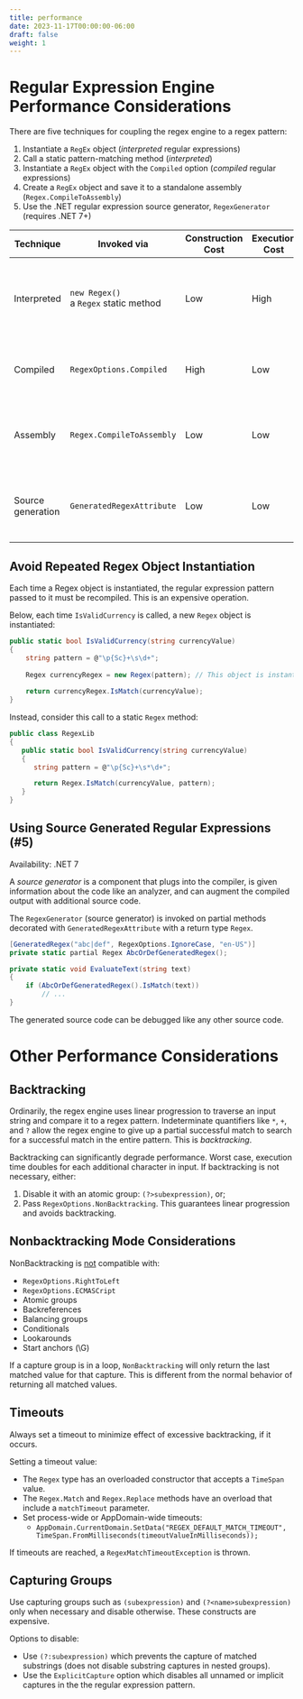 ```yaml
---
title: performance
date: 2023-11-17T00:00:00-06:00
draft: false
weight: 1
---
```


# Regular Expression Engine Performance Considerations
There are five techniques for coupling the regex engine to a regex pattern:
1. Instantiate a `RegEx` object (*interpreted* regular expressions)
2. Call a static pattern-matching method  (*interpreted*)
3. Instantiate a `RegEx` object with the `Compiled` option (*compiled* regular expressions)
4. Create a `RegEx` object and save it to a standalone assembly (`Regex.CompileToAssembly`)
5. Use the .NET regular expression source generator, `RegexGenerator` (requires .NET 7+)

| Technique         | Invoked via                                  | Construction Cost | Execution Cost | Considerations                                                       | Use case                                                                    |
| ----------------- | -------------------------------------------- | ----------------- | -------------- | -------------------------------------------------------------------- | --------------------------------------------------------------------------- |
| Interpreted       | `new Regex()` <br /> a `Regex` static method | Low               | High           | Cost is incurred each instantiation                                  | A Regex that is called infrequently and high performance cost is acceptable |
| Compiled          | `RegexOptions.Compiled`                      | High              | Low            | Adds to startup cost                                                 | A Regex that is called frequently in .NET 6 or earlier                      |
| Assembly          | `Regex.CompileToAssembly`                    | Low               | Low            | Difficult to use <br /> Difficult to debug                           | Low performance cost and smaller app size is required                       |
| Source generation | `GeneratedRegexAttribute`                    | Low               | Low            | Supports AOT compilation <br /> Emits more source, increase app size | A Regex that is called frequently in .NET 7 or later                        |

## Avoid Repeated Regex Object Instantiation
Each time a Regex object is instantiated, the regular expression pattern passed to it must be recompiled. This is an expensive operation.

Below, each time `IsValidCurrency` is called, a new `Regex` object is instantiated:
```cs
public static bool IsValidCurrency(string currencyValue)
{
    string pattern = @"\p{Sc}+\s\d+";
 
    Regex currencyRegex = new Regex(pattern); // This object is instantiated and the regular expression pattern is compiled
 
    return currencyRegex.IsMatch(currencyValue);
}
```

Instead, consider this call to a static `Regex` method:
```cs
public class RegexLib
{
   public static bool IsValidCurrency(string currencyValue)
   {
      string pattern = @"\p{Sc}+\s*\d+";

      return Regex.IsMatch(currencyValue, pattern);
   }
}
```

## Using Source Generated Regular Expressions (#5)
<g>Availability</g>: .NET 7  

A *source generator* is a component that plugs into the compiler, is given information about the code like an
analyzer, and can augment the compiled output with additional source code. 

The `RegexGenerator` (source generator) is invoked on partial methods decorated with `GeneratedRegexAttribute` with a return type `Regex`.

```cs
[GeneratedRegex("abc|def", RegexOptions.IgnoreCase, "en-US")]
private static partial Regex AbcOrDefGeneratedRegex();

private static void EvaluateText(string text)
{
    if (AbcOrDefGeneratedRegex().IsMatch(text))
        // ...
}
```

The generated source code can be debugged like any other source code.

# Other Performance Considerations
## Backtracking
Ordinarily, the regex engine uses linear progression to traverse an input string and compare it to a regex pattern. 
Indeterminate quantifiers like `*`, `+`, and `?` allow the regex engine to give up a partial successful match to search for a successful match in the entire pattern. This is *backtracking*.  

Backtracking can significantly degrade performance. Worst case, execution time doubles for each additional character in input.
If backtracking is not necessary, either:
1. Disable it with an atomic group: `(?>subexpression)`, or;
2. Pass `RegexOptions.NonBacktracking`.  This guarantees linear progression and avoids backtracking.

## Nonbacktracking Mode Considerations
NonBacktracking is <u>not</u> compatible with:
- `RegexOptions.RightToLeft`
- `RegexOptions.ECMASCript`
- Atomic groups
- Backreferences
- Balancing groups
- Conditionals
- Lookarounds
- Start anchors (\G)

If a capture group is in a loop, `NonBacktracking` will only return the last matched value for that capture.  This is different from the normal behavior of returning all matched values.

## Timeouts
Always set a timeout to minimize effect of excessive backtracking, if it occurs.  

Setting a timeout value:
- The `Regex` type has an overloaded constructor that accepts a `TimeSpan` value.
- The `Regex.Match` and `Regex.Replace` methods have an overload that include a `matchTimeout` parameter.
- Set process-wide or AppDomain-wide timeouts:
  - `AppDomain.CurrentDomain.SetData("REGEX_DEFAULT_MATCH_TIMEOUT", TimeSpan.FromMilliseconds(timeoutValueInMilliseconds));`

If timeouts are reached, a `RegexMatchTimeoutException` is thrown.

## Capturing Groups
Use capturing groups such as `(subexpression)` and `(?<name>subexpression)` only when necessary and disable otherwise. These constructs are expensive.  

Options to disable:
- Use `(?:subexpression)` which prevents the capture of matched substrings (does not disable substring captures in nested groups).
- Use the `ExplicitCapture` option which disables all unnamed or implicit captures in the the regular expression pattern.